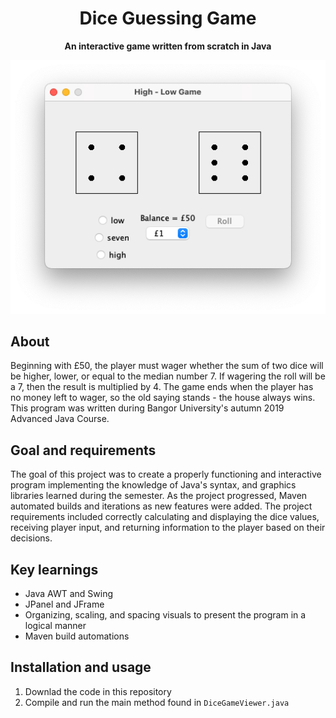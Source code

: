 <h1 align="center">Dice Guessing Game</h1>
<p align="center"><strong>An interactive game written from scratch in Java</strong>
<div align="center"><img src="demo.png"></img></div>

<h2>About</h2>

Beginning with £50, the player must wager whether the sum of two dice will be higher, lower, or equal to the median number 7. If wagering the roll will be a 7, then the result is multiplied by 4. The game ends when the player has no money left to wager, so the old saying stands - the house always wins. This program was written during Bangor University's autumn 2019 Advanced Java Course.

<h2>Goal and requirements</h2>

The goal of this project was to create a properly functioning and interactive program implementing the knowledge of Java's syntax, and graphics libraries learned during the semester. As the project progressed, Maven automated builds and iterations as new features were added. The project requirements included correctly calculating and displaying the dice values, receiving player input, and returning information to the player based on their decisions.


<h2>Key learnings</h2>

- Java AWT and Swing
- JPanel and JFrame
- Organizing, scaling, and spacing visuals to present the program in a logical manner
- Maven build automations

<h2>Installation and usage</h2>

1. Downlad the code in this repository
2. Compile and run the main method found in `DiceGameViewer.java` 